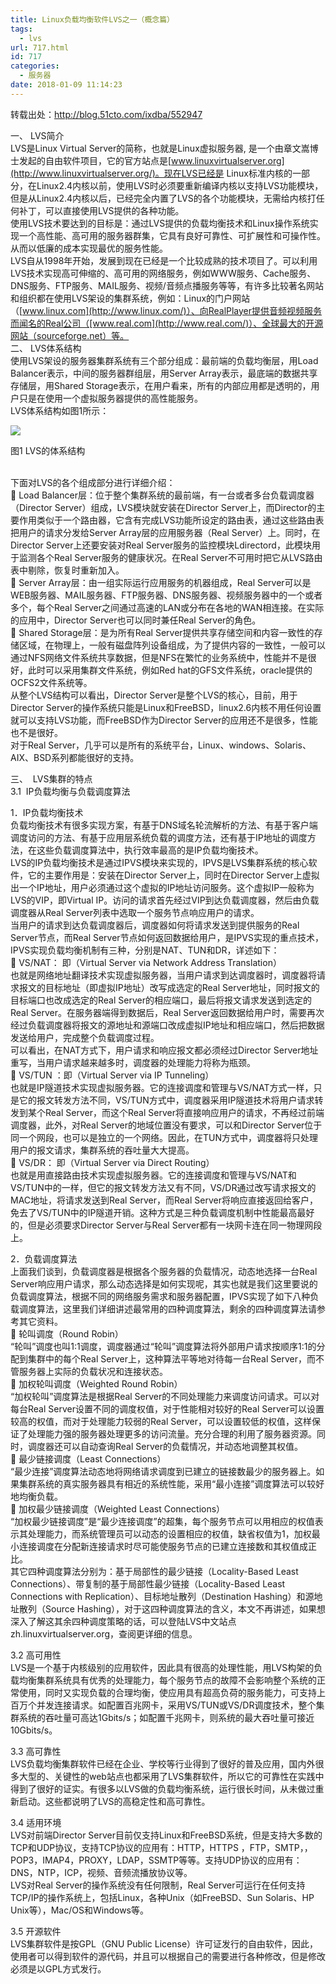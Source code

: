 ```yaml
---
title: Linux负载均衡软件LVS之一（概念篇）
tags:
  - lvs
url: 717.html
id: 717
categories:
  - 服务器
date: 2018-01-09 11:14:23
---
```


转载出处：http://blog.51cto.com/ixdba/552947

一、 LVS简介  
LVS是Linux Virtual Server的简称，也就是Linux虚拟服务器, 是一个由章文嵩博士发起的自由软件项目，它的官方站点是[www.linuxvirtualserver.org](http://www.linuxvirtualserver.org/)。现在LVS已经是 Linux标准内核的一部分，在Linux2.4内核以前，使用LVS时必须要重新编译内核以支持LVS功能模块，但是从Linux2.4内核以后，已经完全内置了LVS的各个功能模块，无需给内核打任何补丁，可以直接使用LVS提供的各种功能。  
使用LVS技术要达到的目标是：通过LVS提供的负载均衡技术和Linux操作系统实现一个高性能、高可用的服务器群集，它具有良好可靠性、可扩展性和可操作性。从而以低廉的成本实现最优的服务性能。  
LVS自从1998年开始，发展到现在已经是一个比较成熟的技术项目了。可以利用LVS技术实现高可伸缩的、高可用的网络服务，例如WWW服务、Cache服务、DNS服务、FTP服务、MAIL服务、视频/音频点播服务等等，有许多比较著名网站和组织都在使用LVS架设的集群系统，例如：Linux的门户网站（[www.linux.com](http://www.linux.com/)）、向RealPlayer提供音频视频服务而闻名的Real公司（[www.real.com](http://www.real.com/)）、全球最大的开源网站（sourceforge.net）等。  
二、 LVS体系结构  
使用LVS架设的服务器集群系统有三个部分组成：最前端的负载均衡层，用Load Balancer表示，中间的服务器群组层，用Server Array表示，最底端的数据共享存储层，用Shared Storage表示，在用户看来，所有的内部应用都是透明的，用户只是在使用一个虚拟服务器提供的高性能服务。  
LVS体系结构如图1所示：

[![](http://blog.51cto.com/attachment/201104/110349553.png)](http://blog.51cto.com/attachment/201104/110349553.png)

图1 LVS的体系结构  
 

下面对LVS的各个组成部分进行详细介绍：  
 Load Balancer层：位于整个集群系统的最前端，有一台或者多台负载调度器（Director Server）组成，LVS模块就安装在Director Server上，而Director的主要作用类似于一个路由器，它含有完成LVS功能所设定的路由表，通过这些路由表把用户的请求分发给Server Array层的应用服务器（Real Server）上。同时，在Director Server上还要安装对Real Server服务的监控模块Ldirectord，此模块用于监测各个Real Server服务的健康状况。在Real Server不可用时把它从LVS路由表中剔除，恢复时重新加入。  
 Server Array层：由一组实际运行应用服务的机器组成，Real Server可以是WEB服务器、MAIL服务器、FTP服务器、DNS服务器、视频服务器中的一个或者多个，每个Real Server之间通过高速的LAN或分布在各地的WAN相连接。在实际的应用中，Director Server也可以同时兼任Real Server的角色。  
 Shared Storage层：是为所有Real Server提供共享存储空间和内容一致性的存储区域，在物理上，一般有磁盘阵列设备组成，为了提供内容的一致性，一般可以通过NFS网络文件系统共享数据，但是NFS在繁忙的业务系统中，性能并不是很好，此时可以采用集群文件系统，例如Red hat的GFS文件系统，oracle提供的OCFS2文件系统等。  
从整个LVS结构可以看出，Director Server是整个LVS的核心，目前，用于Director Server的操作系统只能是Linux和FreeBSD，linux2.6内核不用任何设置就可以支持LVS功能，而FreeBSD作为Director Server的应用还不是很多，性能也不是很好。  
对于Real Server，几乎可以是所有的系统平台，Linux、windows、Solaris、AIX、BSD系列都能很好的支持。

三、  LVS集群的特点  
3.1  IP负载均衡与负载调度算法

1．IP负载均衡技术  
负载均衡技术有很多实现方案，有基于DNS域名轮流解析的方法、有基于客户端调度访问的方法、有基于应用层系统负载的调度方法，还有基于IP地址的调度方法，在这些负载调度算法中，执行效率最高的是IP负载均衡技术。  
LVS的IP负载均衡技术是通过IPVS模块来实现的，IPVS是LVS集群系统的核心软件，它的主要作用是：安装在Director Server上，同时在Director Server上虚拟出一个IP地址，用户必须通过这个虚拟的IP地址访问服务。这个虚拟IP一般称为LVS的VIP，即Virtual IP。访问的请求首先经过VIP到达负载调度器，然后由负载调度器从Real Server列表中选取一个服务节点响应用户的请求。  
当用户的请求到达负载调度器后，调度器如何将请求发送到提供服务的Real Server节点，而Real Server节点如何返回数据给用户，是IPVS实现的重点技术，IPVS实现负载均衡机制有三种，分别是NAT、TUN和DR，详述如下：  
 VS/NAT： 即（Virtual Server via Network Address Translation）  
也就是网络地址翻译技术实现虚拟服务器，当用户请求到达调度器时，调度器将请求报文的目标地址（即虚拟IP地址）改写成选定的Real Server地址，同时报文的目标端口也改成选定的Real Server的相应端口，最后将报文请求发送到选定的Real Server。在服务器端得到数据后，Real Server返回数据给用户时，需要再次经过负载调度器将报文的源地址和源端口改成虚拟IP地址和相应端口，然后把数据发送给用户，完成整个负载调度过程。  
可以看出，在NAT方式下，用户请求和响应报文都必须经过Director Server地址重写，当用户请求越来越多时，调度器的处理能力将称为瓶颈。  
 VS/TUN ：即（Virtual Server via IP Tunneling）  
也就是IP隧道技术实现虚拟服务器。它的连接调度和管理与VS/NAT方式一样，只是它的报文转发方法不同，VS/TUN方式中，调度器采用IP隧道技术将用户请求转发到某个Real Server，而这个Real Server将直接响应用户的请求，不再经过前端调度器，此外，对Real Server的地域位置没有要求，可以和Director Server位于同一个网段，也可以是独立的一个网络。因此，在TUN方式中，调度器将只处理用户的报文请求，集群系统的吞吐量大大提高。  
 VS/DR： 即（Virtual Server via Direct Routing）  
也就是用直接路由技术实现虚拟服务器。它的连接调度和管理与VS/NAT和VS/TUN中的一样，但它的报文转发方法又有不同，VS/DR通过改写请求报文的MAC地址，将请求发送到Real Server，而Real Server将响应直接返回给客户，免去了VS/TUN中的IP隧道开销。这种方式是三种负载调度机制中性能最高最好的，但是必须要求Director Server与Real Server都有一块网卡连在同一物理网段上。

2．负载调度算法  
上面我们谈到，负载调度器是根据各个服务器的负载情况，动态地选择一台Real Server响应用户请求，那么动态选择是如何实现呢，其实也就是我们这里要说的负载调度算法，根据不同的网络服务需求和服务器配置，IPVS实现了如下八种负载调度算法，这里我们详细讲述最常用的四种调度算法，剩余的四种调度算法请参考其它资料。  
 轮叫调度（Round Robin）  
“轮叫”调度也叫1:1调度，调度器通过“轮叫”调度算法将外部用户请求按顺序1:1的分配到集群中的每个Real Server上，这种算法平等地对待每一台Real Server，而不管服务器上实际的负载状况和连接状态。  
 加权轮叫调度（Weighted Round Robin）  
“加权轮叫”调度算法是根据Real Server的不同处理能力来调度访问请求。可以对每台Real Server设置不同的调度权值，对于性能相对较好的Real Server可以设置较高的权值，而对于处理能力较弱的Real Server，可以设置较低的权值，这样保证了处理能力强的服务器处理更多的访问流量。充分合理的利用了服务器资源。同时，调度器还可以自动查询Real Server的负载情况，并动态地调整其权值。  
 最少链接调度（Least Connections）  
“最少连接”调度算法动态地将网络请求调度到已建立的链接数最少的服务器上。如果集群系统的真实服务器具有相近的系统性能，采用“最小连接”调度算法可以较好地均衡负载。  
 加权最少链接调度（Weighted Least Connections）  
“加权最少链接调度”是“最少连接调度”的超集，每个服务节点可以用相应的权值表示其处理能力，而系统管理员可以动态的设置相应的权值，缺省权值为1，加权最小连接调度在分配新连接请求时尽可能使服务节点的已建立连接数和其权值成正比。  
其它四种调度算法分别为：基于局部性的最少链接（Locality-Based Least Connections）、带复制的基于局部性最少链接（Locality-Based Least Connections with Replication）、目标地址散列（Destination Hashing）和源地址散列（Source Hashing），对于这四种调度算法的含义，本文不再讲述，如果想深入了解这其余四种调度策略的话，可以登陆LVS中文站点zh.linuxvirtualserver.org，查阅更详细的信息。

3.2 高可用性  
LVS是一个基于内核级别的应用软件，因此具有很高的处理性能，用LVS构架的负载均衡集群系统具有优秀的处理能力，每个服务节点的故障不会影响整个系统的正常使用，同时又实现负载的合理均衡，使应用具有超高负荷的服务能力，可支持上百万个并发连接请求。如配置百兆网卡，采用VS/TUN或VS/DR调度技术，整个集群系统的吞吐量可高达1Gbits/s；如配置千兆网卡，则系统的最大吞吐量可接近10Gbits/s。

3.3 高可靠性  
LVS负载均衡集群软件已经在企业、学校等行业得到了很好的普及应用，国内外很多大型的、关键性的web站点也都采用了LVS集群软件，所以它的可靠性在实践中得到了很好的证实。有很多以LVS做的负载均衡系统，运行很长时间，从未做过重新启动。这些都说明了LVS的高稳定性和高可靠性。

3.4 适用环境  
LVS对前端Director Server目前仅支持Linux和FreeBSD系统，但是支持大多数的TCP和UDP协议，支持TCP协议的应用有：HTTP，HTTPS ，FTP，SMTP，，POP3，IMAP4，PROXY，LDAP，SSMTP等等。支持UDP协议的应用有：DNS，NTP，ICP，视频、音频流播放协议等。  
LVS对Real Server的操作系统没有任何限制，Real Server可运行在任何支持TCP/IP的操作系统上，包括Linux，各种Unix（如FreeBSD、Sun Solaris、HP Unix等），Mac/OS和Windows等。

3.5 开源软件  
LVS集群软件是按GPL（GNU Public License）许可证发行的自由软件，因此，使用者可以得到软件的源代码，并且可以根据自己的需要进行各种修改，但是修改必须是以GPL方式发行。